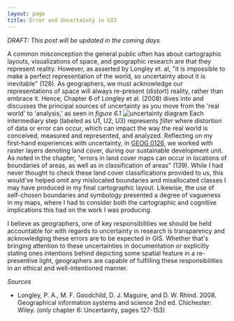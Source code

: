 ```yaml
---
layout: page
title: Error and Uncertainty in GIS
---
```


*DRAFT: This post will be updated in the coming days*

A common misconception the general public often has about cartographic layouts, visualizations of space, and geographic research are that they represent reality. However, as asserted by Longley et. al, "it is impossible to make a perfect representation of the world, so uncertainty about it is inevitable" (128). As geographers, we must acknowledge our representations of space will always re-present (distort) reality, rather than embrace it. Hence, Chapter 6 of Longley et al. (2008) dives into and discusses the principal sources of uncertainty as you move from the 'real world' to 'analysis,' as seen in *figure 6.1*
![uncertainty diagram](/uncertainty_model.png)
Each intermediary step (labeled as U1, U2, U3) represents *filter* where distortion of data or error can occur, which can impact the way the real world is conceived, measured and represented, and analyzed. Reflecting on my first-hand experiences with uncertainty, in [GEOG 0126](https://catalog.middlebury.edu/courses/view/catalog/catalog%2FMCUG/course/course%2FGEOG1026), we worked with raster layers denoting land cover, during our sustainable development unit. As noted in the chapter, "errors in land cover maps can occur in locations of boundaries of areas, as well as in classification of areas" (139). While I had never thought to check these land cover classifications provided to us, this would've helped omit any mislocated boundaries and misallocated classes I may have produced in my final cartographic layout. Likewise, the use of self-chosen boundaries and symbology presented a degree of vagueness in my maps, where I had to consider both the cartographic and cognitive implications this had on the work I was producing.  

I believe as geographers, one of key responsibilities we should be held accountable for with regards to uncertainty in research is transparency and acknowledging these errors are to be expected in GIS. Whether that's bringing attention to these uncertainties in documentation or explicitly stating ones intentions behind depicting some spatial feature in a re-presentive light, geographers are capable of fulfilling these responsibilities in an ethical and well-intentioned manner.

*Sources*
* Longley, P. A., M. F. Goodchild, D. J. Maguire, and D. W. Rhind. 2008. Geographical information systems and science 2nd ed. Chichester: Wiley. (only chapter 6: Uncertainty, pages 127-153)
